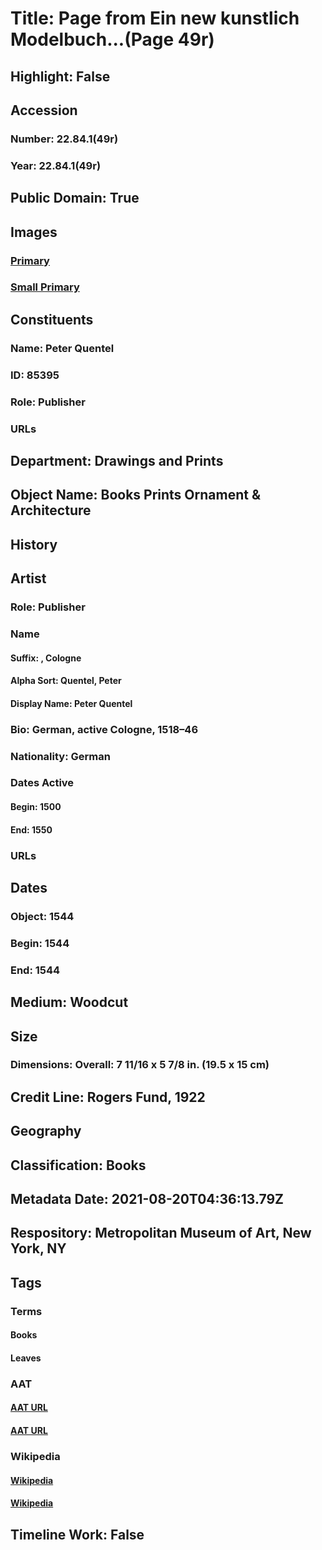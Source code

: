 # Title: Page from Ein new kunstlich Modelbuch...(Page 49r)
## Highlight: False
## Accession
### Number: 22.84.1(49r)
### Year: 22.84.1(49r)
## Public Domain: True
## Images
### [Primary](https://images.metmuseum.org/CRDImages/dp/original/DP357115.jpg)
### [Small Primary](https://images.metmuseum.org/CRDImages/dp/web-large/DP357115.jpg)
## Constituents
### Name: Peter Quentel
### ID: 85395
### Role: Publisher
### URLs
## Department: Drawings and Prints
## Object Name: Books Prints Ornament & Architecture
## History
## Artist
### Role: Publisher
### Name
#### Suffix: , Cologne
#### Alpha Sort: Quentel, Peter
#### Display Name: Peter Quentel
### Bio: German, active Cologne, 1518–46
### Nationality: German
### Dates Active
#### Begin: 1500
#### End: 1550
### URLs
## Dates
### Object: 1544
### Begin: 1544
### End: 1544
## Medium: Woodcut
## Size
### Dimensions: Overall: 7 11/16 x 5 7/8 in. (19.5 x 15 cm)
## Credit Line: Rogers Fund, 1922
## Geography
## Classification: Books
## Metadata Date: 2021-08-20T04:36:13.79Z
## Respository: Metropolitan Museum of Art, New York, NY
## Tags
### Terms
#### Books
#### Leaves
### AAT
#### [AAT URL](http://vocab.getty.edu/page/aat/300028051)
#### [AAT URL](http://vocab.getty.edu/page/aat/300011892)
### Wikipedia
#### [Wikipedia]()
#### [Wikipedia]()
## Timeline Work: False